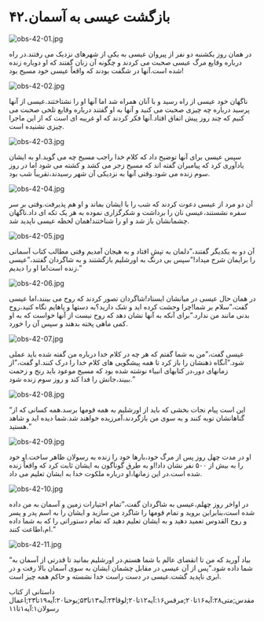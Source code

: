 ۴۲.بازگشت عیسی به آسمان
=======================

![obs-42-01.jpg](/var/www/vhosts/door43.org/httpdocs/data/gitrepo/media/en/obs/obs-42-01.jpg "obs-42-01.jpg")

در همان روز یکشنبه دو نفر از پیروان عیسی به یکی از شهرهای نزدیک می
رفتند.در راه درباره وقایع مرگ عیسی صحبت می کردند و چگونه آن زنان گفتند
که او دوباره زنده شده است.آنها در شگفت بودند که واقعاً عیسی خود مسیح
بود!

![obs-42-02.jpg](/var/www/vhosts/door43.org/httpdocs/data/gitrepo/media/en/obs/obs-42-02.jpg "obs-42-02.jpg")

ناگهان خود عیسی از راه رسید و با آنان همراه شد اما آنها او را
نشتاختند.عیسی از آنها پرسید درباره چه چیزی صحبت می کنید و آنها به او
گفتند درباره وقایع تلخی صحبت می کنیم که چند روز پیش اتفاق افتاد.آنها فکر
کردند که او غریبه ای است که از این ماجرا چیزی نشنیده است.

![obs-42-03.jpg](/var/www/vhosts/door43.org/httpdocs/data/gitrepo/media/en/obs/obs-42-03.jpg "obs-42-03.jpg")

سپس عیسی برای آنها توضیح داد که کلام خدا راجب مسیح چه می گوید.او به
ایشان یادآوری کرد که پیامبران گفته اند که مسیح زجر می کشد و کشته می شود
اما در روز سوم زنده می شود.وقتی آنها به نزدیکی آن شهر رسیدند،تقریباً شب
بود.

![obs-42-04.jpg](/var/www/vhosts/door43.org/httpdocs/data/gitrepo/media/en/obs/obs-42-04.jpg "obs-42-04.jpg")

آن دو مرد از عیسی دعوت کردند که شب را با ایشان بماند و او هم پذیرفت.وقتی
بر سر سفره نشستند،عیسی نان را برداشت و شکرگزاری نموده به هر یک تکه ای
داد.ناگهان چشمانشان باز شد و او را شناختند!همان لحظه عیسی ناپدید شد.

![obs-42-05.jpg](/var/www/vhosts/door43.org/httpdocs/data/gitrepo/media/en/obs/obs-42-05.jpg "obs-42-05.jpg")

آن دو به یکدیگر گفتند،”دلمان به تپش افتاد و به هیجان آمدیم وقتی مطالب
کتاب آسمانی را برایمان شرح میداد!”سپس بی درنگ به اورشلیم بازگشتند و به
شاگردان گفتند،”عیسی زنده است!ما او را دیدیم.”

![obs-42-06.jpg](/var/www/vhosts/door43.org/httpdocs/data/gitrepo/media/en/obs/obs-42-06.jpg "obs-42-06.jpg")

در همان حال عیسی در میانشان ایستاد!شاگردان تصور کردند که روح می
بینند،اما عیسی گفت،”سلام بر شما!چرا وحشت کرده اید و شک دارید؟به دستها و
پاهایم نگاه کنید،روح بدنی مانند من ندارد.”برای آنکه به آنها نشان دهد که
روح نیست از آنها خواست که به او کمی ماهی پخته بدهند و سپس آن را خورد.

![obs-42-07.jpg](/var/www/vhosts/door43.org/httpdocs/data/gitrepo/media/en/obs/obs-42-07.jpg "obs-42-07.jpg")

عیسی گفت،”من به شما گفتم که هر چه در کلام خدا درباره من گفته شده باید
عملی شود.”آنگاه ذهنشان را باز کرد تا همه پیشگویی های کلام خدا را درک
کنند.او گفت،”از زمانهای دور،در کتابهای انبیاء نوشته شده بود که مسیح
موعود باید رنج و زحمت ببیند،جانش را فدا کند و روز سوم زنده شود.”

![obs-42-08.jpg](/var/www/vhosts/door43.org/httpdocs/data/gitrepo/media/en/obs/obs-42-08.jpg "obs-42-08.jpg")

“این است پیام نجات بخشی که باید از اورشلیم به همه قومها برسد.همه کسانی
که از گناهانشان توبه کنند و به سوی من بازگردند،آمرزیده خواهند شد.شما
دیده اید و شاهد هستید.”

![obs-42-09.jpg](/var/www/vhosts/door43.org/httpdocs/data/gitrepo/media/en/obs/obs-42-09.jpg "obs-42-09.jpg")

او در مدت چهل روز پس از مرگ خود،بارها خود را زنده به رسولان ظاهر ساخت.او
خود را به بیش از ۵۰۰ نفر نشان داد!او به طرق گوناگون به ایشان ثابت کرد که
واقعاً زنده شده است.در این زمانها،او درباره ملکوت خدا به ایشان تعلیم می
داد.

![obs-42-10.jpg](/var/www/vhosts/door43.org/httpdocs/data/gitrepo/media/en/obs/obs-42-10.jpg "obs-42-10.jpg")

در اواخر روز چهلم،عیسی به شاگردان گفت،”تمام اختیارات زمین و آسمان به من
داده شده است،بنابراین بروید و تمام قومها را شاگرد من سازید و ایشان را به
اسم پدر و پسر و روح القدوس تعمید دهید و به ایشان تعلیم دهید که تمام
دستوراتی را که به شما داده ام،اطاعت کنند.”

![obs-42-11.jpg](/var/www/vhosts/door43.org/httpdocs/data/gitrepo/media/en/obs/obs-42-11.jpg "obs-42-11.jpg")

“بیاد آورید که من تا انقضای عالم با شما هستم.در اورشلیم بمانید تا قدرتی
از آسمان به شما داده شود.”پس از آن عیسی در مقابل چشمان ایشان به سوی
آسمان بالا رفت و در ابری ناپدید گشت.عیسی در دست راست خدا نشسته و حاکم
همه چیز است.

داستانی از کتاب
مقدس;متی۲۸:آیه۱۶تا۲۰;مرقس۱۶:آیه۱۲تا۲۰;لوقا۲۴:آیه۱۳تا۵۳;یوحنا۲۰:آیه۱۹تا۲۳;اعمال
رسولان۱:آیه۱تا۱۱
